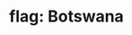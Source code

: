 ---
layout: flags
title: "flag: Botswana"
emoji: flag_botswana
permalink: 🇧🇼.html
image: assets/img/3moji/flag_botswana.png
---